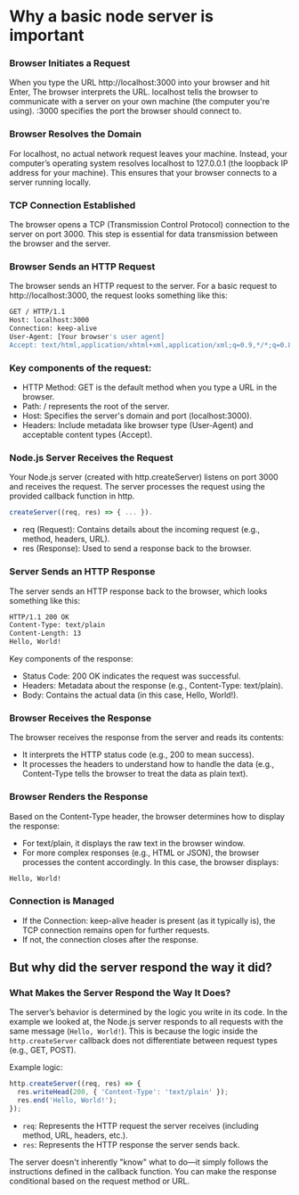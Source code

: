 # Why a basic node server is important

### Browser Initiates a Request
When you type the URL http://localhost:3000 into your browser and hit Enter,
The browser interprets the URL. localhost tells the browser to communicate with 
a server on your own machine (the computer you're using).
:3000 specifies the port the browser should connect to. 

### Browser Resolves the Domain
For localhost, no actual network request leaves your machine. Instead,
your computer’s operating system resolves localhost to 127.0.0.1 (the loopback IP address for your machine). This ensures that your browser connects to a server running locally.

### TCP Connection Established
The browser opens a TCP (Transmission Control Protocol) connection to the server on port 3000. This step is essential for data transmission between the browser and the server.

### Browser Sends an HTTP Request
The browser sends an HTTP request to the server.
For a basic request to http://localhost:3000, the request looks something like this:
```bash
GET / HTTP/1.1
Host: localhost:3000
Connection: keep-alive
User-Agent: [Your browser's user agent]
Accept: text/html,application/xhtml+xml,application/xml;q=0.9,*/*;q=0.8
```

### Key components of the request:
- HTTP Method: GET is the default method when you type a URL in the browser.
- Path: / represents the root of the server.
- Host: Specifies the server's domain and port (localhost:3000).
- Headers: Include metadata like browser type (User-Agent) and acceptable content types (Accept).

### Node.js Server Receives the Request
Your Node.js server (created with http.createServer) listens on port 3000 and receives the request.
The server processes the request using the provided callback function in http.
```javascript
createServer((req, res) => { ... }).
```
- req (Request): Contains details about the incoming request 
(e.g., method, headers, URL).
- res (Response): Used to send a response back to the browser.

### Server Sends an HTTP Response
The server sends an HTTP response back to the browser, which looks something 
like this:
```bash
HTTP/1.1 200 OK
Content-Type: text/plain
Content-Length: 13
Hello, World!
```
Key components of the response:
- Status Code: 200 OK indicates the request was successful.
- Headers: Metadata about the response (e.g., Content-Type: text/plain).
- Body: Contains the actual data (in this case, Hello, World!).

### Browser Receives the Response
The browser receives the response from the server and reads its contents:
- It interprets the HTTP status code (e.g., 200 to mean success).
- It processes the headers to understand how to handle the data (e.g.,
Content-Type tells the browser to treat the data as plain text).

### Browser Renders the Response
Based on the Content-Type header, the browser determines how to display the
response:
- For text/plain, it displays the raw text in the browser window.
- For more complex responses (e.g., HTML or JSON), the browser processes the content accordingly.
In this case, the browser displays:
```bash
Hello, World!
```

### Connection is Managed
- If the Connection: keep-alive header is present (as it typically is), the TCP connection remains open for further requests.
- If not, the connection closes after the response.

## But why did the server respond the way it did?

### What Makes the Server Respond the Way It Does?
The server’s behavior is determined by the logic you write in its code. In the example we looked at, the Node.js server responds to all requests with the same message (`Hello, World!`). This is because the logic inside the `http.createServer` callback does not differentiate between request types (e.g., GET, POST).

Example logic:
```javascript
http.createServer((req, res) => {
  res.writeHead(200, { 'Content-Type': 'text/plain' });
  res.end('Hello, World!');
});
```
- `req`: Represents the HTTP request the server receives (including method, URL, headers, etc.).
- `res`: Represents the HTTP response the server sends back.

The server doesn't inherently "know" what to do—it simply follows the instructions defined in the callback function. You can make the response conditional based on the request method or URL.